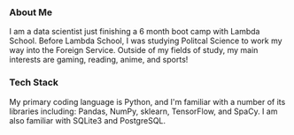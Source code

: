 ### About Me

I am a data scientist just finishing a 6 month boot camp with Lambda School. Before
Lambda School, I was studying Politcal Science to work my way into the Foreign Service.
Outside of my fields of study, my main interests are gaming, reading, anime, and sports!

### Tech Stack
My primary coding language is Python, and I'm familiar with a number of its libraries
including: Pandas, NumPy, sklearn, TensorFlow, and SpaCy. I am also familiar with SQLite3 and
PostgreSQL.
